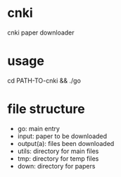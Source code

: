 # cnki
cnki paper downloader

# usage
cd PATH-TO-cnki && ./go

# file structure
* go: main entry
* input: paper to be downloaded
* output(a): files been downloaded
* utils: directory for main files
* tmp: directory for temp files
* down: directory for papers
